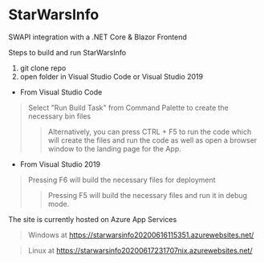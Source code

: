 # StarWarsInfo
SWAPI integration with a .NET Core &amp; Blazor Frontend

Steps to build and run StarWarsInfo

1. git clone repo
2. open folder in Visual Studio Code or Visual Studio 2019

* From Visual Studio Code
> Select "Run Build Task" from Command Palette to create the necessary bin files
>> Alternatively, you can press CTRL + F5 to run the code which will create the files and run the code as well as open a browser window to the landing page for the App.
* From Visual Studio 2019
> Pressing F6 will build the necessary files for deployment
>> Pressing F5 will build the necessary files and run it in debug mode.

The site is currently hosted on Azure App Services
> Windows at https://starwarsinfo20200616115351.azurewebsites.net/

> Linux at https://starwarsinfo20200617231707nix.azurewebsites.net/